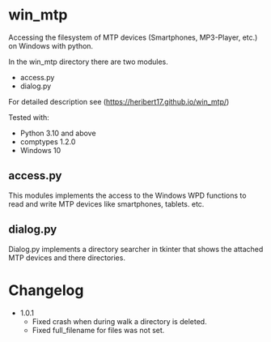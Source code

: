 # win_mtp

Accessing the filesystem of MTP devices (Smartphones, MP3-Player, etc.) on Windows with python.

In the win_mtp directory there are two modules.
- access.py
- dialog.py

For detailed description see (https://heribert17.github.io/win_mtp/)

Tested with:
* Python 3.10 and above
* comptypes 1.2.0
* Windows 10


## access.py
This modules implements the access to the Windows WPD functions to read and write MTP devices like smartphones, tablets. etc.

## dialog.py
Dialog.py implements a directory searcher in tkinter that shows the attached MTP devices and there directories.


# Changelog
* 1.0.1
    * Fixed crash when during walk a directory is deleted.
    * Fixed full_filename for files was not set.